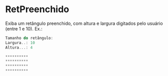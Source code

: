 # RetPreenchido

Exiba um retângulo preenchido, com altura e largura digitados pelo usuário (entre 1 e 10).  Ex.:

```cs
Tamanho do retângulo:
Largura..: 10
Altura...: 4

**********
**********
**********
**********
```
